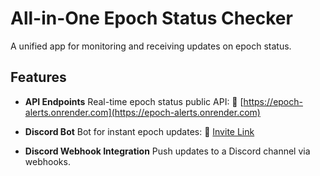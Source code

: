 # All-in-One Epoch Status Checker

A unified app for monitoring and receiving updates on epoch status.

## Features

- **API Endpoints**
  Real-time epoch status public API:
  🔗 [https://epoch-alerts.onrender.com](https://epoch-alerts.onrender.com)

- **Discord Bot**
  Bot for instant epoch updates:
  🤖 [Invite Link](https://discord.com/oauth2/authorize?client_id=1403074469467127952&permissions=67584&integration_type=0&scope=bot)

- **Discord Webhook Integration**
  Push updates to a Discord channel via webhooks.
